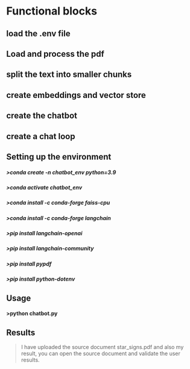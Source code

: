 

# Functional blocks
## load the .env file
## Load and process the pdf
## split the text into smaller chunks
## create embeddings and vector store
## create the chatbot
## create a chat loop

## Setting up the environment
##### >conda create -n chatbot_env python=3.9
##### >conda activate chatbot_env
##### >conda install -c conda-forge faiss-cpu
##### >conda install -c conda-forge langchain
##### >pip install langchain-openai
##### >pip install langchain-community
##### >pip install pypdf
##### >pip install python-dotenv

## Usage
#### >python chatbot.py

## Results
> I have uploaded the source document star_signs.pdf and also my result, you can open the source document and 
> validate the  user results.